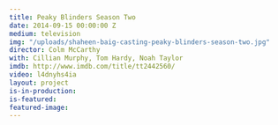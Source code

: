 ```yaml
---
title: Peaky Blinders Season Two
date: 2014-09-15 00:00:00 Z
medium: television
img: "/uploads/shaheen-baig-casting-peaky-blinders-season-two.jpg"
director: Colm McCarthy
with: Cillian Murphy, Tom Hardy, Noah Taylor
imdb: http://www.imdb.com/title/tt2442560/
video: l4dnyhs4ia
layout: project
is-in-production:
is-featured:
featured-image: 
---
```


